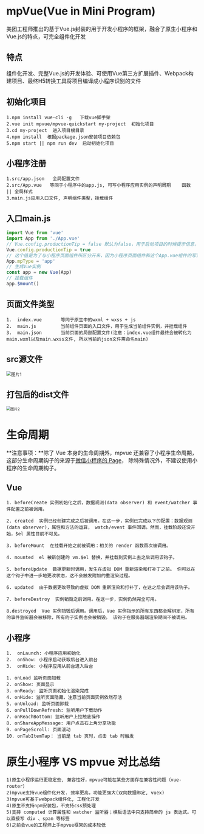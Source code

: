 # mpVue(Vue in Mini Program)

美团工程师推出的基于Vue.js封装的用于开发小程序的框架，融合了原生小程序和Vue.js的特点，可完全组件化开发

## 特点

组件化开发、完整Vue.js的开发体验、可使用Vue第三方扩展插件、Webpack构建项目、最终H5转换工具将项目编译成小程序识别的文件

## 初始化项目

~~~
1.npm install vue-cli -g   下载vue脚手架
2.vue init mpvue/mpvue-quickstart my-project  初始化项目
3.cd my-project  进入项目根目录
4.npm install  根据package.json安装项目依赖包
5.npm start || npm run dev  启动初始化项目
~~~

## 小程序注册

~~~
1.src/app.json   全局配置文件
2.src/App.vue   等同于小程序中的app.js, 可写小程序应用实例的声明周期	  函数 || 全局样式
3.main.js应用入口文件, 声明组件类型，挂载组件
~~~

## 入口main.js

~~~js
import Vue from 'vue'
import App from './App.vue'
// Vue.config.productionTip = false 默认为false，用于启动项目的时候提示信息，设置为false关闭提示
Vue.config.productionTip = true
// 这个值是为了与小程序页面组件所区分开来，因为小程序页面组件和这个App.vue组件的写法和引入方式是一致的，为了区分两者，需要设置mpType值
App.mpType = 'app'
// 生成Vue实例
const app = new Vue(App)
// 挂载组件
app.$mount()
~~~

## 页面文件类型

~~~
1.	index.vue		等同于原生中的wxml + wxss + js
2.	main.js			当前组件页面的入口文件，用于生成当前组件实例，并挂载组件
3.	main.json		当前页面的局部配置文件(注意：index.vue组件最终会被转化为main.wxml以及main.wxss文件, 所以当前的json文件需命名main)
~~~

## src源文件

<img src="D:\web学习库\0.笔记目录\img\mpVue\图片1.png" alt="图片1" style="zoom:80%;" />

## 打包后的dist文件

<img src="D:\web学习库\0.笔记目录\img\mpVue\图片2.png" alt="图片2" style="zoom: 67%;" />

# 生命周期

**注意事项：**除了 Vue 本身的生命周期外，mpvue 还兼容了小程序生命周期，这部分生命周期钩子的来源于[微信小程序的 Page](https://mp.weixin.qq.com/debug/wxadoc/dev/framework/app-service/page.html)， 除特殊情况外，不建议使用小程序的生命周期钩子。

## Vue

~~~
1. beforeCreate 实例初始化之后，数据观测(data observer) 和 event/watcher 事件配置之前被调用。

2. created  实例已经创建完成之后被调用。在这一步，实例已完成以下的配置：数据观测(data observer)，属性和方法的运算， watch/event 事件回调。然而，挂载阶段还没开始，$el 属性目前不可见。

3. beforeMount  在挂载开始之前被调用：相关的 render 函数首次被调用。

4. mounted  el 被新创建的 vm.$el 替换，并挂载到实例上去之后调用该钩子。

5. beforeUpdate  数据更新时调用，发生在虚拟 DOM 重新渲染和打补丁之前。 你可以在这个钩子中进一步地更改状态，这不会触发附加的重渲染过程。

6. updated  由于数据更改导致的虚拟 DOM 重新渲染和打补丁，在这之后会调用该钩子。

7. beforeDestroy  实例销毁之前调用。在这一步，实例仍然完全可用。

8.destroyed  Vue 实例销毁后调用。调用后，Vue 实例指示的所有东西都会解绑定，所有的事件监听器会被移除，所有的子实例也会被销毁。 该钩子在服务器端渲染期间不被调用。
~~~

## 小程序

~~~
1.  onLaunch: 小程序应用初始化
2.  onShow: 小程序启动获取后台进入前台
3.  onHide: 小程序应用从前台进入后台

1. onLoad 监听页面加载
2. onShow: 页面显示
3. onReady: 监听页面初始化渲染完成
4. onHide: 监听页面隐藏，注意当前页面实例依然存活
5. onUnload: 监听页面卸载
6. onPullDownRefresh: 监听用户下载动作
7. onReachBottom: 监听用户上拉触底操作
8. onShareAppMessage: 用户点击右上角分享功能
9. onPageScroll: 页面滚动
10. onTabItemTap： 当前是 tab 页时，点击 tab 时触发
~~~

# 原生小程序 VS mpvue 对比总结

~~~
1)原生小程序运行更稳定些, 兼容性好，mpvue可能在某些方面存在兼容性问题（vue-router）
2)mpvue支持vue组件化开发. 效率更高，功能更强大(双向数据绑定, vuex)
3)mpvue可基于webpack组件化, 工程化开发
4)原生不支持npm安装包，不支持css预处理
5)支持 computed 计算属性和 watcher 监听器；模板语法中只支持简单的 js 表达式。可以直接写 div 、span 等标签 
6)之前会vue的工程师上手mpvue框架的成本较低
~~~

